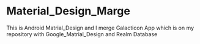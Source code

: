 # Material_Design_Marge
This is Android Matrial_Design and I merge Galacticon App which is on my repository with Google_Matrial_Design and Realm Database 
